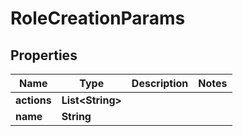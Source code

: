 

# RoleCreationParams


## Properties

Name | Type | Description | Notes
------------ | ------------- | ------------- | -------------
**actions** | **List&lt;String&gt;** |  | 
**name** | **String** |  | 



